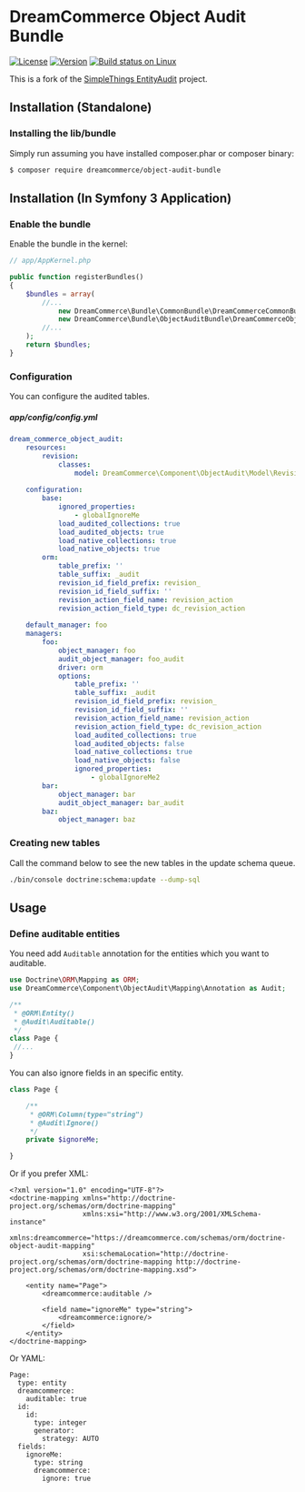 # DreamCommerce Object Audit Bundle

[![License](https://img.shields.io/packagist/l/dreamcommerce/object-audit-bundle.svg)](https://packagist.org/packages/dreamcommerce/object-audit-bundle)
[![Version](https://img.shields.io/packagist/vpre/dreamcommerce/object-audit-bundle.svg)](https://packagist.org/packages/dreamcommerce/object-audit-bundle)
[![Build status on Linux](https://img.shields.io/travis/dreamcommerce/object-audit-bundle/master.svg)](http://travis-ci.org/dreamcommerce/object-audit-bundle)

This is a fork of the [SimpleThings EntityAudit](https://github.com/simplethings/EntityAudit) project.

## Installation (Standalone)

### Installing the lib/bundle

Simply run assuming you have installed composer.phar or composer binary:

``` bash
$ composer require dreamcommerce/object-audit-bundle
```

## Installation (In Symfony 3 Application)

### Enable the bundle

Enable the bundle in the kernel:

``` php
// app/AppKernel.php

public function registerBundles()
{
    $bundles = array(
        //...
            new DreamCommerce\Bundle\CommonBundle\DreamCommerceCommonBundle(),
            new DreamCommerce\Bundle\ObjectAuditBundle\DreamCommerceObjectAuditBundle(),
        //...
    );
    return $bundles;
}
```

### Configuration

You can configure the audited tables. 

##### app/config/config.yml
```yml
dream_commerce_object_audit:
    resources:
        revision:
            classes:
                model: DreamCommerce\Component\ObjectAudit\Model\Revision
         
    configuration:
        base:
            ignored_properties:
                - globalIgnoreMe
            load_audited_collections: true
            load_audited_objects: true
            load_native_collections: true
            load_native_objects: true
        orm:
            table_prefix: ''
            table_suffix: _audit
            revision_id_field_prefix: revision_
            revision_id_field_suffix: ''
            revision_action_field_name: revision_action
            revision_action_field_type: dc_revision_action
            
    default_manager: foo
    managers:
        foo:
            object_manager: foo
            audit_object_manager: foo_audit
            driver: orm
            options:
                table_prefix: ''
                table_suffix: _audit
                revision_id_field_prefix: revision_
                revision_id_field_suffix: ''
                revision_action_field_name: revision_action
                revision_action_field_type: dc_revision_action
                load_audited_collections: true
                load_audited_objects: false
                load_native_collections: true
                load_native_objects: false
                ignored_properties:
                    - globalIgnoreMe2
        bar:
            object_manager: bar
            audit_object_manager: bar_audit
        baz:
            object_manager: baz      
```

### Creating new tables

Call the command below to see the new tables in the update schema queue.

```bash
./bin/console doctrine:schema:update --dump-sql 
```

## Usage

### Define auditable entities
 
You need add `Auditable` annotation for the entities which you want to auditable.
  
```php
use Doctrine\ORM\Mapping as ORM;
use DreamCommerce\Component\ObjectAudit\Mapping\Annotation as Audit;

/**
 * @ORM\Entity()
 * @Audit\Auditable()
 */
class Page {
 //...
}
```

You can also ignore fields in an specific entity.
 
```php
class Page {

    /**
     * @ORM\Column(type="string")
     * @Audit\Ignore()
     */
    private $ignoreMe;

}
``` 

Or if you prefer XML:

```
<?xml version="1.0" encoding="UTF-8"?>
<doctrine-mapping xmlns="http://doctrine-project.org/schemas/orm/doctrine-mapping"
                  xmlns:xsi="http://www.w3.org/2001/XMLSchema-instance"
                  xmlns:dreamcommerce="https://dreamcommerce.com/schemas/orm/doctrine-object-audit-mapping"
                  xsi:schemaLocation="http://doctrine-project.org/schemas/orm/doctrine-mapping http://doctrine-project.org/schemas/orm/doctrine-mapping.xsd">

    <entity name="Page">
        <dreamcommerce:auditable />
        
        <field name="ignoreMe" type="string">
            <dreamcommerce:ignore/>
        </field>
    </entity>
</doctrine-mapping>
```

Or YAML:

```
Page:
  type: entity
  dreamcommerce:
    auditable: true
  id:
    id:
      type: integer
      generator:
        strategy: AUTO
  fields:
    ignoreMe:
      type: string
      dreamcommerce:
        ignore: true
```
